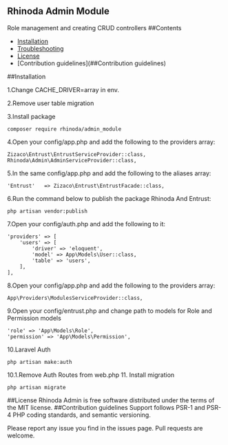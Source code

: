 
## Rhinoda Admin Module
Role management and creating CRUD controllers
##Contents
* [Installation](##Installation)
* [Troubleshooting](##Troubleshooting)
* [License](##License)
* [Contribution guidelines](##Contribution guidelines)

##Installation

1.Change CACHE_DRIVER=array in env.

2.Remove user table migration 

3.Install package
````
composer require rhinoda/admin_module
````
4.Open your config/app.php and add the following to the providers array:
````
Zizaco\Entrust\EntrustServiceProvider::class,
Rhinoda\Admin\AdminServiceProvider::class,
````
5.In the same config/app.php and add the following to the aliases array:
````
'Entrust'   => Zizaco\Entrust\EntrustFacade::class,
````
6.Run the command below to publish the package Rhinoda And Entrust:
````
php artisan vendor:publish
````
7.Open your config/auth.php and add the following to it:
````
'providers' => [
    'users' => [
        'driver' => 'eloquent',
        'model' => App\Models\User::class,
        'table' => 'users',
    ],
],
````
8.Open your config/app.php and add the following to the providers array:
````
App\Providers\ModulesServiceProvider::class,
````
9.Open your config/entrust.php and change  path to models for Role and Permission models
````
'role' => 'App\Models\Role',
'permission' => 'App\Models\Permission',
````

10.Laravel Auth
````
php artisan make:auth
````
10.1.Remove Auth Routes from  web.php
11. Install migration 
````
php artisan migrate
````

##License
Rhinoda Admin is free software distributed under the terms of the MIT license. 
##Contribution guidelines
Support follows PSR-1 and PSR-4 PHP coding standards, and semantic versioning.

Please report any issue you find in the issues page.
Pull requests are welcome.